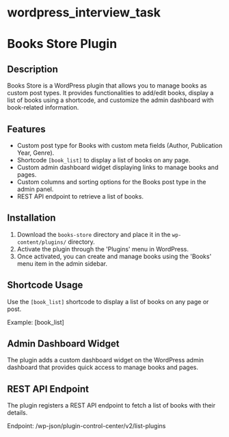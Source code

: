 # wordpress_interview_task
 # Books Store Plugin

## Description
Books Store is a WordPress plugin that allows you to manage books as custom post types. It provides functionalities to add/edit books, display a list of books using a shortcode, and customize the admin dashboard with book-related information.

## Features
- Custom post type for Books with custom meta fields (Author, Publication Year, Genre).
- Shortcode `[book_list]` to display a list of books on any page.
- Custom admin dashboard widget displaying links to manage books and pages.
- Custom columns and sorting options for the Books post type in the admin panel.
- REST API endpoint to retrieve a list of books.

## Installation
1. Download the `books-store` directory and place it in the `wp-content/plugins/` directory.
2. Activate the plugin through the 'Plugins' menu in WordPress.
3. Once activated, you can create and manage books using the 'Books' menu item in the admin sidebar.

## Shortcode Usage
Use the `[book_list]` shortcode to display a list of books on any page or post.

Example:
[book_list]


## Admin Dashboard Widget
The plugin adds a custom dashboard widget on the WordPress admin dashboard that provides quick access to manage books and pages.

## REST API Endpoint
The plugin registers a REST API endpoint to fetch a list of books with their details.

Endpoint: /wp-json/plugin-control-center/v2/list-plugins






